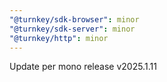 ```yaml
---
"@turnkey/sdk-browser": minor
"@turnkey/sdk-server": minor
"@turnkey/http": minor
---
```


Update per mono release v2025.1.11
